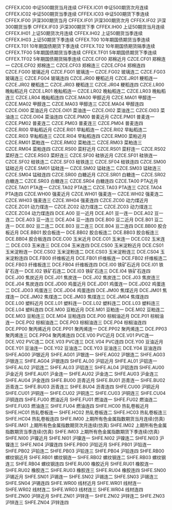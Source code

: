 CFFEX.IC00  中证500期货当月连续
CFFEX.IC01  中证500期货次月连续
CFFEX.IC02  中证500期货当季连续
CFFEX.IC03  中证500期货下季连续
CFFEX.IF00  沪深300期货当月
CFFEX.IF01  沪深300期货次月
CFFEX.IF02  沪深300期货当季
CFFEX.IF03  沪深300期货下季
CFFEX.IH00  上证50期货当月连续
CFFEX.IH01  上证50期货次月连续
CFFEX.IH02  上证50期货当季连续
CFFEX.IH03  上证50期货下季连续
CFFEX.T00   10年期国债期货当季连续
CFFEX.T01   10年期国债期货下季连续
CFFEX.T02   10年期国债期货隔季连续
CFFEX.TF00  5年期国债期货当季连续
CFFEX.TF01  5年期国债期货下季连续
CFFEX.TF02  5年期国债期货隔季连续
CZCE.CF00   郑棉近月
CZCE.CF01   郑棉连一
CZCE.CF02   郑棉连二
CZCE.CF03   郑棉连三
CZCE.CF04   郑棉连四
CZCE.FG00   玻璃近月
CZCE.FG01   玻璃连一
CZCE.FG02   玻璃连二
CZCE.FG03   玻璃连三
CZCE.FG04   玻璃连四
CZCE.JR00   粳稻近月
CZCE.JR01   粳稻连一
CZCE.JR02   粳稻连二
CZCE.JR03   粳稻连三
CZCE.JR04   粳稻连四
CZCE.LR00   晚籼稻近月
CZCE.LR01   晚籼稻连一
CZCE.LR02   晚籼稻连二
CZCE.LR03   晚籼稻连三
CZCE.LR04   晚籼稻连四
CZCE.MA00   甲醇近月
CZCE.MA01   甲醇连一
CZCE.MA02   甲醇连二
CZCE.MA03   甲醇连三
CZCE.MA04   甲醇连四
CZCE.OI00   菜油近月
CZCE.OI01   菜油连一
CZCE.OI02   菜油连二
CZCE.OI03   菜油连三
CZCE.OI04   菜油连四
CZCE.PM00   普麦近月
CZCE.PM01   普麦连一
CZCE.PM02   普麦连二
CZCE.PM03   普麦连三
CZCE.PM04   普麦连四
CZCE.RI00   早籼稻近月
CZCE.RI01   早籼稻连一
CZCE.RI02   早籼稻连二
CZCE.RI03   早籼稻连三
CZCE.RI04   早籼稻连四
CZCE.RM00   菜粕近月
CZCE.RM01   菜粕连一
CZCE.RM02   菜粕连二
CZCE.RM03   菜粕连三
CZCE.RM04   菜粕连四
CZCE.RS00   菜籽近月
CZCE.RS01   菜籽连一
CZCE.RS02   菜籽连二
CZCE.RS03   菜籽连三
CZCE.SF00   硅铁近月
CZCE.SF01   硅铁连一
CZCE.SF02   硅铁连二
CZCE.SF03   硅铁连三
CZCE.SF04   硅铁连四
CZCE.SM00   锰硅近月
CZCE.SM01   锰硅连一
CZCE.SM02   锰硅连二
CZCE.SM03   锰硅连三
CZCE.SM04   锰硅连四
CZCE.SR00   白糖近月
CZCE.SR01   白糖连一
CZCE.SR02   白糖连二
CZCE.SR03   白糖连三
CZCE.SR04   白糖连四
CZCE.TA00   PTA近月
CZCE.TA01   PTA连一
CZCE.TA02   PTA连二
CZCE.TA03   PTA连三
CZCE.TA04   PTA连四
CZCE.WH00   强麦近月
CZCE.WH01   强麦连一
CZCE.WH02   强麦连二
CZCE.WH03   强麦连三
CZCE.WH04   强麦连四
CZCE.ZC00   动力煤近月
CZCE.ZC01   动力煤连一
CZCE.ZC02   动力煤连二
CZCE.ZC03   动力煤连三
CZCE.ZC04   动力煤连四
DCE.A00     豆一近月
DCE.A01     豆一连一
DCE.A02     豆一连二
DCE.A03     豆一连三
DCE.A04     豆一连四
DCE.B00     豆二近月
DCE.B01     豆二连一
DCE.B02     豆二连二
DCE.B03     豆二连三
DCE.B04     豆二连四
DCE.BB00    胶合板近月
DCE.BB01    胶合板连一
DCE.BB02    胶合板连二
DCE.BB03    胶合板连三
DCE.BB04    胶合板连四
DCE.C00     玉米近月
DCE.C01     玉米连一
DCE.C02     玉米连二
DCE.C03     玉米连三
DCE.C04     玉米连四
DCE.CS00    玉米淀粉近月
DCE.CS01    玉米淀粉连一
DCE.CS02    玉米淀粉连二
DCE.CS03    玉米淀粉连三
DCE.CS04    玉米淀粉连四
DCE.FB00    纤维板近月
DCE.FB01    纤维板连一
DCE.FB02    纤维板连二
DCE.FB03    纤维板连三
DCE.FB04    纤维板连四
DCE.I00     铁矿石近月
DCE.I01     铁矿石连一
DCE.I02     铁矿石连二
DCE.I03     铁矿石连三
DCE.I04     铁矿石连四
DCE.J00     焦炭近月
DCE.J01     焦炭连一
DCE.J02     焦炭连二
DCE.J03     焦炭连三
DCE.J04     焦炭连四
DCE.JD00    鸡蛋近月
DCE.JD01    鸡蛋连一
DCE.JD02    鸡蛋连二
DCE.JD03    鸡蛋连三
DCE.JD04    鸡蛋连四
DCE.JM00    焦煤近月
DCE.JM01    焦煤连一
DCE.JM02    焦煤连二
DCE.JM03    焦煤连三
DCE.JM04    焦煤连四
DCE.L00     塑料近月
DCE.L01     塑料连一
DCE.L02     塑料连二
DCE.L03     塑料连三
DCE.L04     塑料连四
DCE.M00     豆粕近月
DCE.M01     豆粕连一
DCE.M02     豆粕连二
DCE.M03     豆粕连三
DCE.M04     豆粕连四
DCE.P00     棕榈油近月
DCE.P01     棕榈油连一
DCE.P02     棕榈油连二
DCE.P03     棕榈油连三
DCE.P04     棕榈油连四
DCE.PP00    聚丙烯近月
DCE.PP01    聚丙烯连一
DCE.PP02    聚丙烯连二
DCE.PP03    聚丙烯连三
DCE.PP04    聚丙烯连四
DCE.V00     PVC近月
DCE.V01     PVC连一
DCE.V02     PVC连二
DCE.V03     PVC连三
DCE.V04     PVC连四
DCE.Y00     豆油近月
DCE.Y01     豆油连一
DCE.Y02     豆油连二
DCE.Y03     豆油连三
DCE.Y04     豆油连四
SHFE.AG00   沪银近月
SHFE.AG01   沪银连一
SHFE.AG02   沪银连二
SHFE.AG03   沪银连三
SHFE.AG04   沪银连四
SHFE.AL00   沪铝近月
SHFE.AL01   沪铝连一
SHFE.AL02   沪铝连二
SHFE.AL03   沪铝连三
SHFE.AL04   沪铝连四
SHFE.AU00   沪金近月
SHFE.AU01   沪金连一
SHFE.AU02   沪金连二
SHFE.AU03   沪金连三
SHFE.AU04   沪金连四
SHFE.BU00   沥青近月
SHFE.BU01   沥青连一
SHFE.BU02   沥青连二
SHFE.BU03   沥青连三
SHFE.BU04   沥青连四
SHFE.CU00   沪铜近月
SHFE.CU01   沪铜连一
SHFE.CU02   沪铜连二
SHFE.CU03   沪铜连三
SHFE.CU04   沪铜连四
SHFE.FU00   燃油近月
SHFE.FU01   燃油连一
SHFE.FU02   燃油连二
SHFE.FU03   燃油连三
SHFE.FU04   燃油连四
SHFE.HC00   热轧卷板近月
SHFE.HC01   热轧卷板连一
SHFE.HC02   热轧卷板连二
SHFE.HC03   热轧卷板连三
SHFE.HC04   热轧卷板连四
SHFE.IM00   上期所有色金属指数期货当月连续(仿真)
SHFE.IM01   上期所有色金属指数期货次月连续(仿真)
SHFE.IM02   上期所有色金属指数期货当季连续(仿真)
SHFE.IM03   上期所有色金属指数期货下季连续(仿真)
SHFE.NI00   沪镍近月
SHFE.NI01   沪镍连一
SHFE.NI02   沪镍连二
SHFE.NI03   沪镍连三
SHFE.NI04   沪镍连四
SHFE.PB00   沪铅近月
SHFE.PB01   沪铅连一
SHFE.PB02   沪铅连二
SHFE.PB03   沪铅连三
SHFE.PB04   沪铅连四
SHFE.RB00   螺纹钢近月
SHFE.RB01   螺纹钢连一
SHFE.RB02   螺纹钢连二
SHFE.RB03   螺纹钢连三
SHFE.RB04   螺纹钢连四
SHFE.RU00   橡胶近月
SHFE.RU01   橡胶连一
SHFE.RU02   橡胶连二
SHFE.RU03   橡胶连三
SHFE.RU04   橡胶连四
SHFE.SN00   沪锡近月
SHFE.SN01   沪锡连一
SHFE.SN02   沪锡连二
SHFE.SN03   沪锡连三
SHFE.SN04   沪锡连四
SHFE.WR00   线材近月
SHFE.WR01   线材连一
SHFE.WR02   线材连二
SHFE.WR03   线材连三
SHFE.WR04   线材连四
SHFE.ZN00   沪锌近月
SHFE.ZN01   沪锌连一
SHFE.ZN02   沪锌连二
SHFE.ZN03   沪锌连三
SHFE.ZN04   沪锌连四